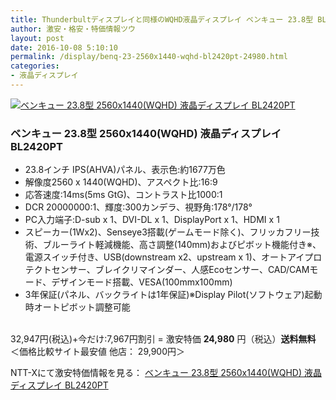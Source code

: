 ```yaml
---
title: Thunderbultディスプレイと同様のWQHD液晶ディスプレイ ベンキュー 23.8型 BL2420PTが特価24,980円！送料無料！
author: 激安・格安・特価情報ツウ
layout: post
date: 2016-10-08 5:10:10
permalink: /display/benq-23-2560x1440-wqhd-bl2420pt-24980.html
categories:
- 液晶ディスプレイ
---
```


<div class="img-bg2 img_L">
<a href="//px.a8.net/svt/ejp?a8mat=ZYP6S+8IMA3E+S1Q+BWGDT&#038;a8ejpredirect=//nttxstore.jp/_II_BQ15020205" target="_blank"><img border="0" alt="ベンキュー 23.8型 2560x1440(WQHD) 液晶ディスプレイ BL2420PT" src="//image.nttxstore.jp/l2_images/B/BQ/BQ15020205.jpg" data-recalc-dims="1" /></a>
</div>

### ベンキュー 23.8型 2560x1440(WQHD) 液晶ディスプレイ BL2420PT
<!--more-->

* 23.8インチ IPS(AHVA)パネル、表示色:約1677万色
* 解像度2560 x 1440(WQHD)、アスペクト比:16:9
* 応答速度:14ms(5ms GtG)、コントラスト比1000:1
* DCR 20000000:1、輝度:300カンデラ、視野角:178°/178°
* PC入力端子:D-sub x 1、DVI-DL x 1、DisplayPort x 1、HDMI x 1
* スピーカー(1Wx2)、Senseye3搭載(ゲームモード除く)、フリッカフリー技術、ブルーライト軽減機能、高さ調整(140mm)およびピボット機能付き※、電源スイッチ付き、USB(downstream x2、upstream x 1)、オートアイプロテクトセンサー、ブレイクリマインダー、人感Ecoセンサー、CAD/CAMモード、デザインモード搭載、VESA(100mmx100mm)
* 3年保証(パネル、バックライトは1年保証)※Display Pilot(ソフトウェア)起動時オートピボット調整可能

<br clear="all" />32,947円(税込)+今だけ:7,967円割引 = 激安特価 <span class="tokka-price"><strong>24,980</strong></span> 円（税込）**送料無料**
＜価格比較サイト最安値 他店： 29,900円＞

NTT-Xにて激安特価情報を見る： <span class="fs150p"><a href="//px.a8.net/svt/ejp?a8mat=ZYP6S+8IMA3E+S1Q+BWGDT&#038;a8ejpredirect=//nttxstore.jp/_II_BQ15020205" target="_blank">ベンキュー 23.8型 2560x1440(WQHD) 液晶ディスプレイ BL2420PT</a></span>
